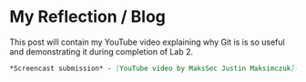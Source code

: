 # My Reflection / Blog
This post will contain my YouTube video explaining why Git is is so useful and demonstrating it during completion of Lab 2.
```markdown
*Screencast submission* - [YouTube video by MaksSec Justin Maksimczuk](https://youtu.be/UxDlU3EtQD8)
```
